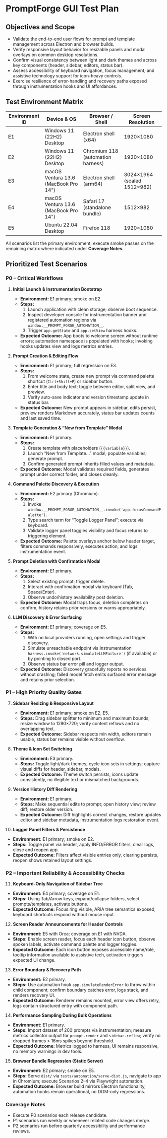 # PromptForge GUI Test Plan

## Objectives and Scope
- Validate the end-to-end user flows for prompt and template management across Electron and browser builds.
- Verify responsive layout behavior for resizable panels and modal overlays on common desktop resolutions.
- Confirm visual consistency between light and dark themes and across key components (header, sidebar, editors, status bar).
- Assess accessibility of keyboard navigation, focus management, and assistive technology support for icon-heavy controls.
- Exercise resilience of error-handling and recovery paths exposed through instrumentation hooks and UI affordances.

## Test Environment Matrix
| Environment ID | Device & OS | Browser / Shell | Screen Resolution |
| --- | --- | --- | --- |
| E1 | Windows 11 (22H2) Desktop | Electron shell (x64) | 1920×1080 |
| E2 | Windows 11 (22H2) Desktop | Chromium 118 (automation harness) | 1920×1080 |
| E3 | macOS Ventura 13.6 (MacBook Pro 14") | Electron shell (arm64) | 3024×1964 (scaled 1512×982) |
| E4 | macOS Ventura 13.6 (MacBook Pro 14") | Safari 17 (standalone bundle) | 1512×982 |
| E5 | Ubuntu 22.04 Desktop | Firefox 118 | 1920×1080 |

All scenarios list the primary environment; execute smoke passes on the remaining matrix where indicated under **Coverage Notes**.

## Prioritized Test Scenarios

### P0 – Critical Workflows

1. **Initial Launch & Instrumentation Bootstrap**  
   - **Environment:** E1 primary; smoke on E2.  
   - **Steps:**
     1. Launch application with clean storage; observe boot sequence.  
     2. Inspect developer console for instrumentation banner and registered automation regions via `window.__PROMPT_FORGE_AUTOMATION__`.  
     3. Trigger `app.getState` and `app.setView` harness hooks.  
   - **Expected Outcome:** App boots to welcome screen without runtime errors; automation namespace is populated with hooks; invoking hooks updates view and logs metrics entries.  

2. **Prompt Creation & Editing Flow**  
   - **Environment:** E1 primary; full regression on E3.  
   - **Steps:**
     1. From welcome state, create new prompt via command palette shortcut (`Ctrl+Shift+P`) or sidebar button.  
     2. Enter title and body text; toggle between editor, split view, and preview.  
     3. Verify auto-save indicator and version timestamp update in status bar.  
   - **Expected Outcome:** New prompt appears in sidebar, edits persist, preview renders Markdown accurately, status bar updates counts and last saved time.  

3. **Template Generation & “New from Template” Modal**  
   - **Environment:** E1 primary.  
   - **Steps:**
     1. Create template with placeholders (`{{variable}}`).  
     2. Launch “New from Template…” modal; populate variables; generate prompt.  
     3. Confirm generated prompt inherits filled values and metadata.  
   - **Expected Outcome:** Modal validates required fields, generates prompt under correct folder, and closes cleanly.  

4. **Command Palette Discovery & Execution**  
   - **Environment:** E2 primary (Chromium).  
   - **Steps:**
     1. Invoke `window.__PROMPT_FORGE_AUTOMATION__.invoke('app.focusCommandPalette')`.  
     2. Type search term for “Toggle Logger Panel”; execute via keyboard.  
     3. Validate logger panel toggles visibility and focus returns to triggering element.  
   - **Expected Outcome:** Palette overlays anchor below header target, filters commands responsively, executes action, and logs instrumentation event.  

5. **Prompt Deletion with Confirmation Modal**  
   - **Environment:** E1 primary.  
   - **Steps:**
     1. Select existing prompt; trigger delete.  
     2. Interact with confirmation modal via keyboard (Tab, Space/Enter).  
     3. Observe undo/history availability post deletion.  
   - **Expected Outcome:** Modal traps focus, deletion completes on confirm, history retains prior versions or warns appropriately.  

6. **LLM Discovery & Error Surfacing**  
   - **Environment:** E1 primary; coverage on E5.  
   - **Steps:**
     1. With no local providers running, open settings and trigger discovery.  
     2. Simulate unreachable endpoint via instrumentation `harness.invoke('network.simulateLLMFailure')` (if available) or by pointing to closed port.  
     3. Observe status bar error pill and logger output.  
   - **Expected Outcome:** Discovery gracefully reports no services without crashing; failed model fetch emits surfaced error message and retains prior selection.  

### P1 – High Priority Quality Gates

7. **Sidebar Resizing & Responsive Layout**  
   - **Environment:** E1 primary; smoke on E2, E5.  
   - **Steps:** Drag sidebar splitter to minimum and maximum bounds; resize window to 1280×720; verify content reflows and no overlapping text.  
   - **Expected Outcome:** Sidebar respects min width, editors remain usable, status bar remains visible without overflow.  

8. **Theme & Icon Set Switching**  
   - **Environment:** E3 primary.  
   - **Steps:** Toggle light/dark themes; cycle icon sets in settings; capture visual diffs for header, sidebar, modals.  
   - **Expected Outcome:** Theme switch persists, icons update consistently, no illegible text or mismatched backgrounds.  

9. **Version History Diff Rendering**  
   - **Environment:** E1 primary.  
   - **Steps:** Make sequential edits to prompt; open history view; review diff; restore older version.  
   - **Expected Outcome:** Diff highlights correct changes, restore updates editor and sidebar metadata, instrumentation logs restoration event.  

10. **Logger Panel Filters & Persistence**  
   - **Environment:** E1 primary; smoke on E2.  
   - **Steps:** Toggle panel via header, apply INFO/ERROR filters, clear logs, close and reopen app.  
   - **Expected Outcome:** Filters affect visible entries only, clearing persists, reopen shows retained layout settings.  

### P2 – Important Reliability & Accessibility Checks

11. **Keyboard-Only Navigation of Sidebar Tree**  
   - **Environment:** E4 primary; coverage on E1.  
   - **Steps:** Using Tab/Arrow keys, expand/collapse folders, select prompts/templates, activate buttons.  
   - **Expected Outcome:** Focus ring visible, ARIA tree semantics exposed, keyboard shortcuts respond without mouse input.  

12. **Screen Reader Announcements for Header Controls**  
   - **Environment:** E5 with Orca; coverage on E1 with NVDA.  
   - **Steps:** Enable screen reader, focus each header icon button, observe spoken labels, activate command palette and logger toggles.  
   - **Expected Outcome:** Each icon button exposes accessible name/role, tooltip information available to assistive tech, activation triggers expected UI change.  

13. **Error Boundary & Recovery Path**  
   - **Environment:** E2 primary.  
   - **Steps:** Use automation hook `app.simulateRenderError` to throw within child component; confirm boundary catches error, logs stack, and renders recovery UI.  
   - **Expected Outcome:** Renderer remains mounted, error view offers retry, logs contain structured entry with component path.  

14. **Performance Sampling During Bulk Operations**  
   - **Environment:** E1 primary.  
   - **Steps:** Import dataset of 200 prompts via instrumentation; measure metrics collector output for `prompt.render` and `sidebar.reflow`; verify no dropped frames > 16ms spikes beyond threshold.  
   - **Expected Outcome:** Metrics logged to harness, UI remains responsive, no memory warnings in dev tools.  

15. **Browser Bundle Regression (Static Server)**  
   - **Environment:** E2 primary; smoke on E5.  
   - **Steps:** Serve `dist/` via `tests/automation/serve-dist.js`, navigate to app in Chromium; execute Scenarios 2–4 via Playwright automation.  
   - **Expected Outcome:** Browser build mirrors Electron functionality, automation hooks remain operational, no DOM-only regressions.  

### Coverage Notes
- Execute P0 scenarios each release candidate.  
- P1 scenarios run weekly or whenever related code changes merge.  
- P2 scenarios run before quarterly accessibility and performance reviews.

